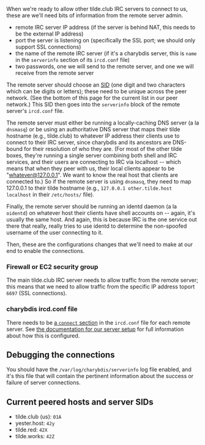 When we're ready to allow other tilde.club IRC servers to connect to us, these are we'll need bits of information from the remote server admin.

* remote IRC server IP address (if the server is behind NAT, this needs to be the external IP address)
* port the server is listening on (specifically the SSL port; we should only support SSL connections)
* the name of the remote IRC server (if it's a charybdis server, this is `name` in the `serverinfo` section of its `ircd.conf` file)
* two passwords, one we will send to the remote server, and one we will receive from the remote server

The remote server should choose an [SID](http://www.stack.nl/~jilles/irc/charybdis-oper-guide/configlines.htm) (one digit and two characters which can be digits or letters); these need to be unique across the peer network. (See the bottom of this page for the current list in our peer network.) This SID then goes into the `serverinfo` block of the remote server's `ircd.conf` file.

The remote server must either be running a locally-caching DNS server (a la `dnsmasq`) or be using an authoritative DNS server that maps their tilde hostname (e.g., tilde.club) to whatever IP address their clients use to connect to their IRC server, since charybdis and its ancestors are DNS-bound for their resolution of who they are. (For most of the other tilde boxes, they're running a single server combining both shell and IRC services, and their users are connecting to IRC via localhost -- which means that when they peer with us, their local clients appear to be "whatever@127.0.0.1". We want to know the real host that clients are connected to.) So if the remote server is using `dnsmasq`, they need to map 127.0.0.1 to their tilde hostname (e.g., `127.0.0.1 other.tilde.host localhost` in their `/etc/hosts/` file).

Finally, the remote server should be running an identd daemon (a la `oidentd`) on whatever host their clients have shell accounts on -- again, it's usually the same host. And again, this is because IRC is the one service out there that really, really tries to use identd to determine the non-spoofed username of the user connecting to it.

Then, these are the configurations changes that we'll need to make at our end to enable the connections.

### Firewall or EC2 security group

The main tilde.club IRC server needs to allow traffic from the remote server; this means that we need to allow traffic from the specific IP address toport `6697` (SSL connections).

### charybdis ircd.conf file

There needs to be [a `connect` section](https://github.com/tildeclub/tilde.club/blob/master/docs/ircserver.md#connect-section) in the `ircd.conf` file for each remote server. See [the documentation for our server setup](https://github.com/tildeclub/tilde.club/blob/master/docs/ircserver.md#connect-section) for full information about how this is configured.

## Debugging the connections

You should have the `/var/log/charybdis/serverinfo` log file enabled, and it's this file that will contain the pertinent information about the success or failure of server connections.

## Current peered hosts and server SIDs

* tilde.club (us): `01A`
* yester.host: `42y`
* tilde.red: `42X`
* tilde.works: `42Z`
